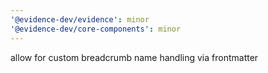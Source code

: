 ```yaml
---
'@evidence-dev/evidence': minor
'@evidence-dev/core-components': minor
---
```


allow for custom breadcrumb name handling via frontmatter
